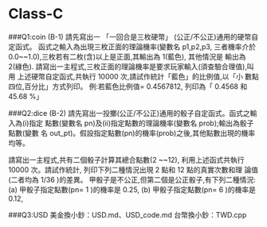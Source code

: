 # Class-C
###Q1:coin
(B-1)
請先寫出一 「一回合是三枚硬幣」 (公正/不公正)通用的硬幣自定函式。
函式之輸入為出現三枚正面的理論機率(變數名 p1,p2,p3, 三者機率介於
0.0~~1.0),三枚若有二枚(含)以上是正面,其輸出為 1(藍色), 其他情況是
輸出為 2(綠色).
請寫出一主程式,三枚正面的理論機率是要求玩家輸入(須查驗合理值),叫用
上述硬幣自定函式,共執行 10000 次,請試作統計「藍色」的比例值,以「小
數點四位,百分比」方式列印。
例:若藍色比例值= 0.4567812, 列印為「 0.4568 和 45.68 %」

###Q2:dice
(B-2) 請先寫出一投擲(公正/不公正)通用的骰子自定函式。函式之輸入為(i)指定
點數(變數名 pn)及(ii)指定點數的理論機率(變數名 prob);輸出為骰子點數(變數
名 out_pt)。假設指定點數(pn)的機率(prob)之後,其他點數出現的機率均等。

請寫出一主程式,共有二個骰子計算其總合點數(2 ~~12), 利用上述函式共執行
10000 次。請試作統計, 列印下列二種情況出現 2 點和 12 點的真實次數和理
論值(二者均為 1/36 )的差異。
甲骰子是不公正,但第二個是公正骰子,有下列二種情況:
(a) 甲骰子指定點數(pn= 1 )的機率是 0.25,
(b) 甲骰子指定點數(pn= 6 )的機率是 0.12,

###Q3:USD
美金換小鈔：USD.md、USD_code.md
台幣換小鈔：TWD.cpp
